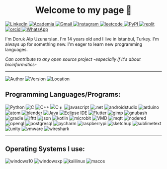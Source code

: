 
<h1 style="text-align: center"> Welcome to my page 👋</h1>

<a href="https://www.linkedin.com/in/doruk-alp-uzunarslan/">
        <img src="https://img.shields.io/badge/LinkedIn-blue?style=flat-square&logo=linkedin" alt="LinkedIn">
</a>

<a href="https://independent.academia.edu/DORUKALPUZUNARSLAN">
        <img src="https://img.shields.io/badge/Academia-darkred?style=flat-square&logo=academia" alt="Academia">
</a>

<a href="mailto:duzunarslan27@my.uaa.k12.tr">
        <img src="https://img.shields.io/badge/Gmail-red?style=flat-square&logo=gmail&logoColor=FFDDDD" alt="Gmail" >
</a>

<a href="https://www.instagram.com/arduino_uno_projeleri/">
        <img src="https://img.shields.io/badge/Instagram-white?style=flat-square&logo=instagram" alt="Instagram" >
</a>

<a href="https://leetcode.com/UDoruk3250/">
        <img src="https://img.shields.io/badge/Leetcode-black?style=flat-square&logo=leetcode" alt="leetcode">
</a>

<a href="https://pypi.org/user/UDoruk3250/">
        <img src="https://img.shields.io/badge/PyPI-lightyellow?style=flat-square&logo=pypi" alt="PyPI" >
</a>

<a href="https://replit.com/@UDoruk3250">
        <img src="https://img.shields.io/badge/Replit-black?style=flat-square&logo=replit" alt="replit" >
</a>

<a href="https://orcid.org/0009-0001-4223-7984">
        <img src="https://img.shields.io/badge/ORCID-nongreen?style=flat-square&logo=orcid&logoColor=E0FFE0" alt="orcid" >
</a>

<a href="whatsapp://send?text=&phone=905324403250">
        <img src="https://img.shields.io/badge/WhatsApp-white?style=flat-square&logo=whatsapp" alt="WhatsApp" >
</a>

I'm Doruk Alp Uzunarslan. I'm 14 years old and I live in Istanbul, Turkey. I'm always up for something new. I'm eager to learn new programming languages. 

_Can contribute to any open source project -especially if it's about bioinformatics-_

----
![Author](https://img.shields.io/badge/Author-UDoruk3250-brightgreen)
![Version](https://img.shields.io/badge/Version-14.0-yellow)
![Location](https://img.shields.io/badge/Location-Istanbul/Turkey-blue)

## Programming Languages/Programs:
<p align="left">
    <img src="https://img.shields.io/badge/Python-yellow?style=flat-square&logo=python" alt="Python" >
    <img src="https://img.shields.io/badge/C-white?style=flat-square&logo=C" alt="C" >
    <img src="https://img.shields.io/badge/C++-purple?style=flat-square&logo=cplusplus" alt="C++" >
    <img src="https://img.shields.io/badge/C﹟-blue?style=flat-square&logo=csharp" alt="C﹟">
    <img src="https://img.shields.io/badge/Javascript-lightyellow?style=flat-square&logo=javascript" alt="javascript">
    <img src="https://img.shields.io/badge/.NET-darkblue?style=flat-square&logo=dotnet" alt=".net">
    <img src="https://img.shields.io/badge/Android Studio-darkgreen?style=flat-square&logo=androidstudio" alt="androidstudio">
    <img src="https://img.shields.io/badge/Arduino-lightblue?style=flat-square&logo=arduino" alt="arduino">
    <img src="https://img.shields.io/badge/Atom-darkred?style=flat-square&logo=atom" alt="atom">
    <img src="https://img.shields.io/badge/Blender-white?style=flat-square&logo=blender" alt="blender">
    <img src="https://img.shields.io/badge/Java-orange?style=flat-square&logo=coffeescript" alt="Java">
    <img src="https://img.shields.io/badge/Eclipse IDE-blue?style=flat-square&logo=eclipseide" alt="Eclipse IDE">
    <img src="https://img.shields.io/badge/Flutter-blue?style=flat-square&logo=flutter" alt="Flutter">
    <img src="https://img.shields.io/badge/Gimp-gray?style=flat-square&logo=gimp" alt="gimp">
    <img src="https://img.shields.io/badge/Bash-black?style=flat-square&logo=gnubash" alt="gnubash">
    <img src="https://img.shields.io/badge/Gradle-darkgray?style=flat-square&logo=gradle" alt="gradle">
    <img src="https://img.shields.io/badge/IFTTT-darkblue?style=flat-square&logo=ifttt" alt="ifttt">
    <img src="https://img.shields.io/badge/JSON-black?style=flat-square&logo=json" alt="json">
    <img src="https://img.shields.io/badge/Kotlin-purple?style=flat-square&logo=kotlin&logoColor=FFFFFF" alt="kotlin">
    <img src="https://img.shields.io/badge/Micro:bit-lightgray?style=flat-square&logo=microbit" alt="microbit">
    <img src="https://img.shields.io/badge/VMD-lightyellow?style=flat-square&logo=moleculer" alt="VMD">
    <img src="https://img.shields.io/badge/MQTT-purple?style=flat-square&logo=mqtt" alt="mqtt">
    <img src="https://img.shields.io/badge/Node--RED-darkred?style=flat-square&logo=nodered" alt="nodered">
    <img src="https://img.shields.io/badge/OpenGL-darkblue?style=flat-square&logo=opengl" alt="opengl">
    <img src="https://img.shields.io/badge/PostgreSQL-lightgray?style=flat-square&logo=postgresql" alt="postgresql">
    <img src="https://img.shields.io/badge/PyCharm-green?style=flat-square&logo=pycharm" alt="pycharm">
    <img src="https://img.shields.io/badge/Raspberry Pi-darkred?style=flat-square&logo=raspberrypi" alt="raspberrypi">
    <img src="https://img.shields.io/badge/Sketchup-blue?style=flat-square&logo=sketchup" alt="sketchup">
    <img src="https://img.shields.io/badge/Sublime Text-gray?style=flat-square&logo=sublimetext" alt="sublimetext">
    <img src="https://img.shields.io/badge/Unity-black?style=flat-square&logo=unity" alt="unity">
    <img src="https://img.shields.io/badge/VMware-orange?style=flat-square&logo=vmware" alt="vmware">
    <img src="https://img.shields.io/badge/Wireshark-blue?style=flat-square&logo=wireshark" alt="wireshark">

</p>

----

## Operating Systems I use:
<p align="left">
    <img src="https://img.shields.io/badge/Windows 10-blue?style=flat-square&logo=windows" alt="windows10">
    <img src="https://img.shields.io/badge/Windows XP-blue?style=flat-square&logo=windowsxp" alt="windowsxp">
    <img src="https://img.shields.io/badge/Kali Linux-black?style=flat-square&logo=kalilinux" alt="kalilinux">
    <img src="https://img.shields.io/badge/macOS-white?style=flat-square&logo=macos&logoColor=000000" alt="macos">

</p>
